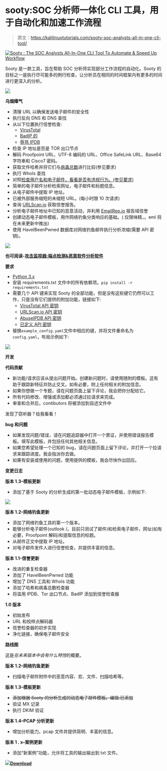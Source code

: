 # sooty:SOC 分析师一体化 CLI 工具，用于自动化和加速工作流程

> 原文：<https://kalilinuxtutorials.com/sooty-soc-analysts-all-in-one-cli-tool/>

[![Sooty : The SOC Analysts All-In-One CLI Tool To Automate & Speed Up Workflow](img//e12720d35cf5abecbc737ee09d289d35.png "Sooty : The SOC Analysts All-In-One CLI Tool To Automate & Speed Up Workflow")](https://1.bp.blogspot.com/-5mW6qh0-_Hs/Xeav1HL4oyI/AAAAAAAADwI/gOwwYAzCmM8-JXzRV6y10mLY0guOCCaYQCLcBGAsYHQ/s1600/Sooty%25281%2529.png)

Sooty 是一款工具，旨在帮助 SOC 分析师实现部分工作流程的自动化。Sooty 的目标之一是执行尽可能多的例行检查，让分析员在相同的时间框架内有更多的时间进行更深入的分析。

![](img//c5655041488ee90e4b6354d4191c487c.png)

**乌烟瘴气**

*   清理 URL 以确保发送电子邮件的安全性
*   执行反向 DNS 和 DNS 查找
*   从以下位置执行信誉检查:
    *   [VirusTotal](https://www.virustotal.com)
    *   [BadIP 的](https://www.badips.com/)
    *   [辱骂 IPDB](https://www.abuseipdb.com/)
*   检查 IP 地址是否是 TOR 出口节点
*   解码 Proofpoint URL、UTF-8 编码的 URL、Office SafeLink URL、Base64 字符串和 Cisco7 密码。
*   获取文件哈希并将它们与[病毒总数](https://www.virustotal.com)进行比较(参见要求)
*   执行 WhoIs 查找
*   对照[检查用户名和电子邮件，看看是否有违规行为。(参见要求)](https://haveibeenpwned.com)
*   简单的电子邮件分析检索网址，电子邮件和标题信息。
*   从电子邮件中提取 IP 地址。
*   已被外部服务缩短的未缩短 URL。(每小时限 10 次请求)
*   查询 [URLScan.io](https://urlscan.io) 获取信誉报告。
*   分析电子邮件地址中已知的恶意活动，并利用 [EmailRep.io](https://emailrep.io) 报告域信誉
*   创建动态电子邮件模板，用作网络钓鱼分类响应的基础。(.仅限味精，。eml 将在未来更新中推出)
*   使用 HaveIBeenPwned 数据库对网络钓鱼邮件执行分析浓缩(需要 API 密钥)。

![](img//baf6dbcfcd8f28b10d5c1f153e3ed885.png)

**也可阅读-[攻击监视器:端点检测&恶意软件分析软件](https://kalilinuxtutorials.com/attack-monitor-endpoint-detection-malware-analysis-software/)**

**要求**

*   [Python 3.x](https://www.python.org/)
*   安装 requirements.txt 文件中的所有依赖项。`pip install -r requirements.txt`
*   需要几个 API 键来实现 Sooty 的全部功能，但是没有这些键它仍然可以工作，只是没有它们提供的附加功能，链接如下:
    *   [VirusTotal API 密钥](https://developers.virustotal.com/reference)
    *   [URLScan.io API 密钥](https://urlscan.io/about-api/)
    *   [AbuseIPDB API 密钥](https://www.abuseipdb.com/api)
    *   [已定义 API 密钥](https://haveibeenpwned.com/API/Key)
*   替换`example_config.yaml`文件中相应的键，并将文件重命名为`config.yaml`，布局示例如下:

![](img//0d81d333e9c52cf4dfa778d42f801292.png)

**开发**

**代码贡献**

*   新功能/请求应该从提出问题开始。创建新问题时，请使用随附的模板。这有助于跟踪新特征并防止交叉。如有必要，附上任何相关的附加信息。
*   如果你想做一个专题，请在问题页面上留下评论，我会把你分配给它。
*   所有代码修改、增强或添加都必须通过拉请求来完成。
*   审查和合并后，contibutors 将被添加到自述文件中

发现了窃听器？给我看看！

**bug 和问题**

*   如果发现问题/错误，请在问题追踪器中打开一个票证，并使用错误报告模板。填写此模板，并包括任何其他相关信息。
*   如果您希望处理一个已知的 bug，请在问题页面上留下评论，并打开一个拉请求来跟踪进度。我会指派你去做。
*   如果有安装或使用的问题，使用提供的模板，我会尽快作出回应。

**变更日志**

**版本 1.3–模板更新**

*   添加了基于 Sooty 的分析生成的第一批动态电子邮件模板，示例如下:

![](img//444145aec744bbf372eaa58825a6247a.png)

**版本 1.2–网络钓鱼更新**

*   添加了网络钓鱼工具的第一个版本。
*   能够分析电子邮件(outlook /。目前只测试了邮件)和检索电子邮件，网址(如有必要，Proofpoint 解码)和提取信息的标题。
*   从邮件正文中提取 IP 地址。
*   对电子邮件发件人进行信誉检查，并提供丰富的信息。

**版本 1.1-信誉更新**

*   改进的重复检查器
*   添加了 HaveIBeenPwned 功能
*   增加了 DNS 工具和 WhoIs 功能
*   添加了哈希和病毒总数检查器
*   将滥用 IPDB、Tor 出口节点、BadIP 添加到信誉检查器

**1.0 版本**

*   初始发布
*   URL 和校样点解码器
*   信誉检查器的初步实现
*   净化链接，确保电子邮件安全

**路线图**

这是*在未来版本中会有什么特性*的概要。

**版本 1.2–网络钓鱼更新**

*   扫描电子邮件附件中的恶意内容、宏、文件、扫描哈希等。

**版本 1.3–模板更新**

*   ~~添加根据 Sooty 的分析生成的动态电子邮件模板。编辑:已添加~~
*   验证 MX 记录
*   执行 DKIM 验证

**版本 1.4–PCAP 分析更新**

*   增加分析能力。pcap 文件并提供简明、丰富的信息。

**版本 1 . x–案例更新**

*   添加“新案例”功能，允许将工具的输出输出到 txt 文件。

![](img//080b2229163ede861ddbe2cb4b40dc8f.png)[**Download**](https://github.com/TheresAFewConors/Sooty)